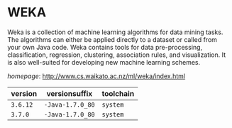 # WEKA

Weka is a collection of machine learning algorithms for data mining tasks.   The algorithms can either be applied directly to a dataset or called from your own Java code.   Weka contains tools for data pre-processing, classification, regression, clustering,   association rules, and visualization. It is also well-suited for developing new machine   learning schemes.

*homepage*: <http://www.cs.waikato.ac.nz/ml/weka/index.html>

version | versionsuffix | toolchain
--------|---------------|----------
``3.6.12`` | ``-Java-1.7.0_80`` | ``system``
``3.7.0`` | ``-Java-1.7.0_80`` | ``system``

